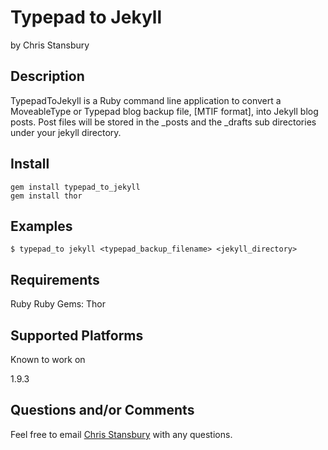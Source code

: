 Typepad to Jekyll
=================

by Chris Stansbury

Description
-----------

TypepadToJekyll is a Ruby command line application to convert a MoveableType or Typepad blog 
backup file, [MTIF format], into Jekyll blog posts.  Post files will be stored in the _posts
and the _drafts sub directories under your jekyll directory.


Install
-------


    gem install typepad_to_jekyll
    gem install thor


Examples
--------

    $ typepad_to jekyll <typepad_backup_filename> <jekyll_directory>


Requirements
------------

Ruby
Ruby Gems: Thor


Supported Platforms
-------------------

Known to work on

  1.9.3
  


Questions and/or Comments
-------------------------

Feel free to email [Chris Stansbury](mailto:chris@koozie.org) with any questions.
